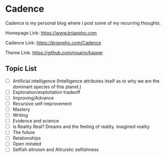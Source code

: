 # Cadence

Cadence is my personal blog where I post some of my recurring thoughts.

Homepage Link:  <https://www.brianpho.com>

Cadence Link: <https://brianpho.com/Cadence>

Theme Link: <https://github.com/rosario/kasper>

## Topic List

- [ ] Artificial intelligence (Intelligence attributes itself as to why we are the dominant species of this planet.)
- [ ] Exploration/exploitation tradeoff
- [ ] Improving/Advance
- [ ] Recursive self-improvement
- [ ] Mastery
- [ ] Writing
- [ ] Evidence and science
- [ ] Is Reality Real? Dreams and the feeling of reality. imagined reality
- [ ] The future
- [ ] Relationships
- [ ] Open minded
- [ ] Selfish altruism and Altruistic selfishness
